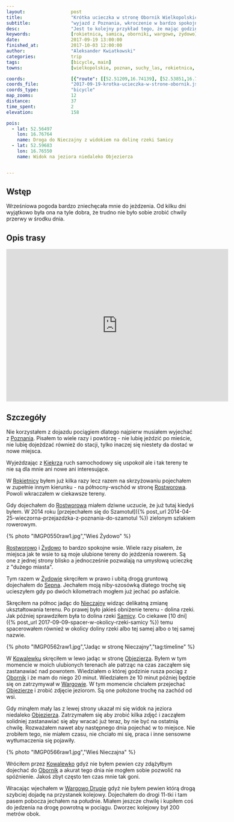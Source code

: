 ```yaml
---
layout:                 post
title:                  "Krótka ucieczka w stronę Obornik Wielkopolskich"
subtitle:               "wyjazd z Poznania, wkroczenie w bardzo spokojne wioski i ponowne spotkanie z Doliną Samicy"
desc:                   "Jest to kolejny przykład tego, że mając godzinę można wydostać się rowerem z miejskiem dżungli. Tego dnia wyruszyłem z Poznania na północ w stronę Rokietnicy aby jeszcze pojeździć przed nadchodzącym końcem sezonu."
keywords:               [rokietnica, samica, oborniki, wargowo, żydowo]
date:                   2017-09-19 13:00:00
finished_at:            2017-10-03 12:00:00
author:                 "Aleksander Kwiatkowski"
categories:             trip
tags:                   [bicycle, main]
towns:                  [wielkopolskie, poznan, suchy_las, rokietnica, oborniki]

coords:                 [{"route": [[52.51209,16.74139], [52.53851,16.75984], [52.54718,16.75401], [52.55182,16.77435], [52.58177,16.75855], [52.59058,16.77933], [52.59767,16.76516], [52.59053,16.77967], [52.58344,16.78765], [52.58844,16.82653], [52.58088,16.82782], [52.58020,16.82310]], "type": "bicycle"}]
coords_file:            "2017-09-19-krotka-ucieczka-w-strone-obornik.json"
coords_type:            "bicycle"
map_zooms:              12
distance:               37
time_spent:             2
elevation:              158

pois:
  - lat: 52.56497
    lon: 16.76764
    name: Droga do Nieczajny z widokiem na dolinę rzeki Samicy
  - lat: 52.59683
    lon: 16.76550
    name: Widok na jeziora niedaleko Objezierza


---
```



[wiki-poznan]: https://pl.wikipedia.org/wiki/Pozna%C5%84
[wiki-kiekrz]: https://pl.wikipedia.org/wiki/Kiekrz_(Pozna%C5%84)
[wiki-rokietnica]: https://pl.wikipedia.org/wiki/Rokietnica_(wojew%C3%B3dztwo_wielkopolskie)
[wiki-rostworowo]: https://pl.wikipedia.org/wiki/Rostworowo
[wiki-zydowo]: https://pl.wikipedia.org/wiki/%C5%BBydowo_(powiat_pozna%C5%84ski)
[wiki-sepno]: https://pl.wikipedia.org/wiki/Sepno_(powiat_obornicki)
[wiki-nieczajna]: https://pl.wikipedia.org/wiki/Nieczajna
[wiki-rzeka-samica]: https://pl.wikipedia.org/wiki/Samica_Kierska
[wiki-kowalewko]: https://pl.wikipedia.org/wiki/Kowalewko_(powiat_obornicki)
[wiki-objezierza]: https://pl.wikipedia.org/wiki/Objezierze_(wojew%C3%B3dztwo_wielkopolskie)
[wiki-oborniki]: https://pl.wikipedia.org/wiki/Oborniki
[wiki-wargowo]: https://pl.wikipedia.org/wiki/Wargowo_(wojew%C3%B3dztwo_wielkopolskie)

Wstęp
-----

Wrześniowa pogoda bardzo zniechęcała mnie do jeżdzenia. Od kilku dni wyjątkowo
była ona na tyle dobra, że trudno nie było sobie zrobić chwily przerwy w środku dnia.

Opis trasy
----------

<iframe height='405' width='590' frameborder='0' allowtransparency='true' scrolling='no' src='https://www.strava.com/activities/1179175484/embed/0e24c183987c1cf44cb33be6066a782504bc2578'></iframe>

Szczegóły
---------

Nie korzystałem z dojazdu pociągiem dlatego najpierw musiałem wyjechać z
[Poznania][wiki-poznan]. Pisałem to wiele razy i powtórzę - nie lubię jeździć
po mieście, nie lubię dojeżdzać również do stacji, tylko inaczej się niestety da
dostać w nowe miejsca.

Wyjeżdzając z [Kiekrza][wiki-kiekrz] ruch samochodowy się uspokoił ale i
tak tereny te nie
są dla mnie ani nowe ani interesujące.

W [Rokietnicy][wiki-rokietnica] byłem już kilka razy lecz razem na skrzyżowaniu
pojechałem w zupełnie innym kierunku - na północny-wschód w stronę
[Rostworowa][wiki-rostworowo]. Powoli wkraczałem w ciekawsze tereny.

Gdy dojechałem do [Rostworowa][wiki-rostworowo] miałem dziwne uczucie, że już tutaj
kiedyś byłem. W 2014 roku
[przejechałem się do Szamotuł]({% post_url 2014-04-25-wieczorna-przejazdzka-z-poznania-do-szamotul %})
zielonym szlakiem rowerowym.

{% photo "IMGP0550raw1.jpg","Wieś Żydowo" %}

[Rostworowo][wiki-rostworowo] i [Żydowo][wiki-zydowo] to bardzo spokojne wsie.
Wiele razy pisałem, że miejsca jak te wsie to są moje ulubione tereny
do jeżdzenia rowerem. Są one z jednej strony blisko a jednocześnie pozwalają
na umysłową ucieczkę z "dużego miasta".

Tym razem w [Żydowie][wiki-zydowo] skręciłem w prawo i ubitą drogą gruntową dojechałem
do [Sepna][wiki-sepno]. Jechałem moją niby-szosówką dlatego trochę się ucieszyłem
gdy po dwóch kilometrach mogłem już jechać po asfalcie.

Skręciłem na północ jadąc do [Nieczajny][wiki-nieczajna] widząc delikatną zmianę
ukształtowania terenu. Po prawej było jakieś obniżenie terenu - dolina rzeki. Jak
później sprawdziłem była to dolina rzeki [Samicy][wiki-rzeka-samica].
Co ciekawe
[10 dni]({% post_url 2017-09-09-spacer-w-okolicy-rzeki-samicy %})
temu spacerowałem również w okolicy doliny rzeki albo tej samej albo o tej
samej nazwie.

{% photo "IMGP0562raw1.jpg","Jadąc w stronę Nieczajny","tag:timeline" %}

W [Kowalewku][wiki-kowalewko] skręciłem w lewo jadąc w stronę [Objezierza][wiki-objezierza].
Byłem w tym momencie w moich ulubionych terenach ale patrząc na czas
zacząłem się zastanawiać nad powrotem. Wiedziałem o której godzinie rusza
pociąg z [Obornik][wiki-oborniki] i że mam do niego 20 minut. Wiedziałem że
10 minut później będzie się on zatrzymywał w [Wargowie][wiki-wargowo].
W tym momencie
chciałem przejechać [Objezierze][wiki-objezierza] i zrobić zdjęcie
jeziorom. Są one położone trochę na zachód od wsi.

Gdy minąłem mały las z lewej strony ukazał mi się widok na jeziora
niedaleko [Objezierza][wiki-objezierza]. Zatrzymałem się aby zrobić kilka zdjęć
i zacząłem solidniej zastanawiać się aby wracać już teraz, by
nie być na ostatnią chwilę.
Rozważałem nawet aby następnego dnia pojechać w to miejsce.
Nie zrobiłem tego, nie miałem czasu, nie chciało mi się, praca i inne sensowne
wytłumaczenia się pojawiły.

{% photo "IMGP0566raw1.jpg","Wieś Nieczajna" %}

Wróciłem przez [Kowalewko][wiki-kowalewko] gdyż nie byłem pewien czy
zdążyłbym dojechać do [Obornik][wiki-oborniki] a akurat tego dnia nie
mogłem sobie pozwolić na spóźnienie. Jakoś zbyt często ten czas mnie tak goni.

Wracając wjechałem w [Wargowo Drugie][wiki-wargowo] gdyż nie byłem
pewien którą drogą szybciej dojadę na przystanek kolejowy. Dojechałem do
drogi 11-tki i tam pasem pobocza jechałem na południe. Miałem jeszcze chwilę i
kupiłem coś do jedzenia na drogę powrotną w pociągu.
Dworzec kolejowy był 200 metrów obok.
